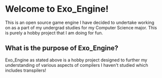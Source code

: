 # Welcome to Exo_Engine!

This is an open source game engine I have decided to undertake working on as a part of my undergrad studies for my Computer Science major. This is purely a hobby project that I am doing for fun.

## What is the purpose of Exo_Engine?

Exo_Engine as stated above is a hobby project designed to further my understanding of various aspects of compilers I haven't studied which includes transpilers!
